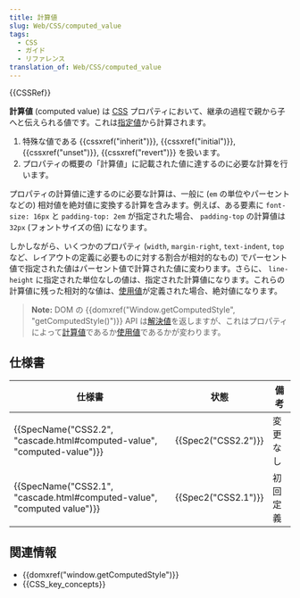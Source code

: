 ```yaml
---
title: 計算値
slug: Web/CSS/computed_value
tags:
  - CSS
  - ガイド
  - リファレンス
translation_of: Web/CSS/computed_value
---
```

{{CSSRef}}

**計算値** (computed value) は [CSS](/ja/docs/Web/CSS) プロパティにおいて、継承の過程で親から子へと伝えられる値です。これは[指定値](/ja/docs/Web/CSS/specified_value)から計算されます。

1. 特殊な値である {{cssxref("inherit")}}, {{cssxref("initial")}}, {{cssxref("unset")}}, {{cssxref("revert")}} を扱います。
2. プロパティの概要の「計算値」に記載された値に達するのに必要な計算を行います。

プロパティの計算値に達するのに必要な計算は、一般に (`em` の単位やパーセントなどの) 相対値を絶対値に変換する計算を含みます。例えば、ある要素に `font-size: 16px` と `padding-top: 2em` が指定された場合、 `padding-top` の計算値は `32px` (フォントサイズの倍) になります。

しかしながら、いくつかのプロパティ (`width`, `margin-right`, `text-indent`, `top` など、レイアウトの定義に必要ものに対する割合が相対的なもの) でパーセント値で指定された値はパーセント値で計算された値に変わります。さらに、 `line-height` に指定された単位なしの値は、指定された計算値になります。これらの計算値に残った相対的な値は、[使用値](/ja/docs/Web/CSS/used_value)が定義された場合、絶対値になります。

> **Note:** DOM の {{domxref("Window.getComputedStyle", "getComputedStyle()")}} API は[解決値](/ja/docs/Web/CSS/resolved_value)を返しますが、これはプロパティによって[計算値](/ja/docs/Web/CSS/computed_value)であるか[使用値](/ja/docs/Web/CSS/used_value)であるかが変わります。

<h2 id="Specifications" name="Specifications">仕様書</h2>

<table class="standard-table">
  <thead>
    <tr>
      <th scope="col">仕様書</th>
      <th scope="col">状態</th>
      <th scope="col">備考</th>
    </tr>
  </thead>
  <tbody>
    <tr>
      <td>
        {{SpecName("CSS2.2", "cascade.html#computed-value", "computed-value")}}
      </td>
      <td>{{Spec2("CSS2.2")}}</td>
      <td>変更なし</td>
    </tr>
    <tr>
      <td>
        {{SpecName("CSS2.1", "cascade.html#computed-value", "computed value")}}
      </td>
      <td>{{Spec2("CSS2.1")}}</td>
      <td>初回定義</td>
    </tr>
  </tbody>
</table>

## 関連情報

- {{domxref("window.getComputedStyle")}}
- {{CSS_key_concepts}}
